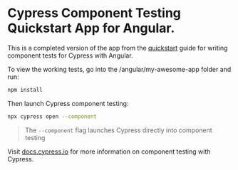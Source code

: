 # Cypress Component Testing Quickstart App for Angular.

This is a completed version of the app from the
[quickstart](https://docs.cypress.io/guides/component-testing/angular/quickstart)
guide for writing component tests for Cypress with Angular.

To view the working tests, go into the /angular/my-awesome-app folder and run:

```bash
npm install
```

Then launch Cypress component testing:

```bash
npx cypress open --component
```

> The `--component` flag launches Cypress directly into component testing

Visit [docs.cypress.io](https://docs.cypress.io) for more information on
component testing with Cypress.
